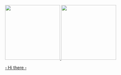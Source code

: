 

<div>
  <a href="https://github.com/lapabruna">
  <img height="180em" src="https://github-readme-stats.vercel.app/api?username=lapabruna&show_icons=true&theme=dracula&include_all_commits=true&count_private=true"/>
  <img height="180em" src="https://github-readme-stats.vercel.app/api/top-langs/?username=lapabruna&layout=compact&langs_count=16&theme=dracula"/>
</div>

  
:white_small_square: Hi there :white_small_square:	

